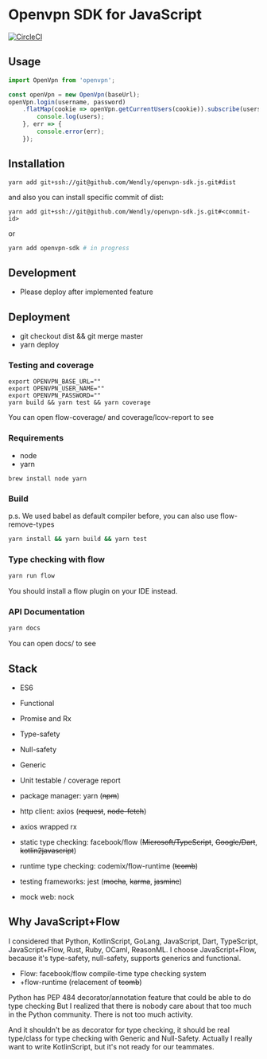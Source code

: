 # Openvpn SDK for JavaScript

[![CircleCI](https://circleci.com/gh/FloTechnologies/openvpn-sdk.js.svg?style=svg&circle-token=ac1313be2c50d5ccd45d66ac6b3135ab45443d51)](https://circleci.com/gh/FloTechnologies/openvpn-sdk.js)

## Usage


```js
import OpenVpn from 'openvpn';

const openVpn = new OpenVpn(baseUrl);
openVpn.login(username, password)
    .flatMap(cookie => openVpn.getCurrentUsers(cookie)).subscribe(users => {
        console.log(users);
    }, err => {
        console.error(err);
    });
```

## Installation

```
yarn add git+ssh://git@github.com/Wendly/openvpn-sdk.js.git#dist
```

and also you can install specific commit of dist:

```
yarn add git+ssh://git@github.com/Wendly/openvpn-sdk.js.git#<commit-id>
```

or

```sh
yarn add openvpn-sdk # in progress
```

## Development

* Please deploy after implemented feature

## Deployment

* git checkout dist && git merge master
* yarn deploy

### Testing and coverage

```
export OPENVPN_BASE_URL=""
export OPENVPN_USER_NAME=""
export OPENVPN_PASSWORD=""
yarn build && yarn test && yarn coverage
```

You can open flow-coverage/ and coverage/lcov-report to see

### Requirements

* node
* yarn

```
brew install node yarn
```

### Build

p.s. We used babel as default compiler before, you can also use flow-remove-types

```sh
yarn install && yarn build && yarn test
```

### Type checking with flow

```sh
yarn run flow
```

You should install a flow plugin on your IDE instead.

### API Documentation

```sh
yarn docs
```

You can open docs/ to see

## Stack

* ES6
* Functional
* Promise and Rx

* Type-safety
* Null-safety
* Generic
* Unit testable / coverage report

* package manager: yarn (~~npm~~)
* http client: axios (~~request~~, ~~node-fetch~~)
* axios wrapped rx
* static type checking: facebook/flow (~~Microsoft/TypeScript~~, ~~Google/Dart~~, ~~kotlin2javascript~~)
* runtime type checking: codemix/flow-runtime (~~tcomb~~)
* testing frameworks: jest (~~mocha~~, ~~karma~~, ~~jasmine~~)
* mock web: nock

## Why JavaScript+Flow

I considered that Python, KotlinScript, GoLang, JavaScript, Dart, TypeScript, JavaScript+Flow, Rust, Ruby, OCaml, ReasonML.
I choose JavaScript+Flow, because it's type-safety, null-safety, supports generics and functional.

* Flow: facebook/flow compile-time type checking system
* +flow-runtime (relacement of ~~tcomb~~)

Python has PEP 484 decorator/annotation feature that could be able to do type checking
But I realized that there is nobody care about that too much in the Python community.
There is not too much activity.

And it shouldn't be as decorator for type checking, it should be real type/class for type checking with Generic and Null-Safety.
Actually I really want to write KotlinScript, but it's not ready for our teammates.

